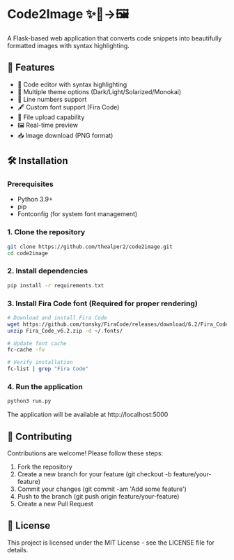 # Code2Image ✨📄→🖼️

A Flask-based web application that converts code snippets into beautifully formatted images with syntax highlighting.

## :dart: Features

- 📝 Code editor with syntax highlighting
- 🎨 Multiple theme options (Dark/Light/Solarized/Monokai)
- 🔢 Line numbers support
- 🖋️ Custom font support (Fira Code)
- 📁 File upload capability
- 🖼️ Real-time preview
- 📥 Image download (PNG format)

## :hammer_and_wrench: Installation

### Prerequisites
- Python 3.9+
- pip
- Fontconfig (for system font management)

### 1. Clone the repository
```bash
git clone https://github.com/thealper2/code2image.git
cd code2image
```

### 2. Install dependencies

```bash
pip install -r requirements.txt
```

### 3. Install Fira Code font (Required for proper rendering)

```bash
# Download and install Fira Code
wget https://github.com/tonsky/FiraCode/releases/download/6.2/Fira_Code_v6.2.zip
unzip Fira_Code_v6.2.zip -d ~/.fonts/

# Update font cache
fc-cache -fv

# Verify installation
fc-list | grep "Fira Code"
```

### 4. Run the application

```bash
python3 run.py
```

The application will be available at http://localhost:5000

## :handshake: Contributing

Contributions are welcome! Please follow these steps:

1. Fork the repository
2. Create a new branch for your feature (git checkout -b feature/your-feature)
3. Commit your changes (git commit -am 'Add some feature')
4. Push to the branch (git push origin feature/your-feature)
5. Create a new Pull Request

## :scroll: License

This project is licensed under the MIT License - see the LICENSE file for details.